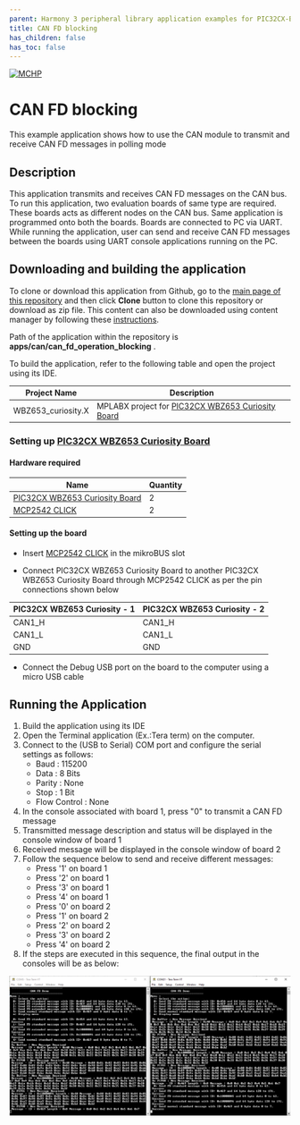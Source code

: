 ```yaml
---
parent: Harmony 3 peripheral library application examples for PIC32CX-BZ3 and WBZ653 familyy
title: CAN FD blocking
has_children: false
has_toc: false
---
```


[![MCHP](https://www.microchip.com/ResourcePackages/Microchip/assets/dist/images/logo.png)](https://www.microchip.com)

# CAN FD blocking

This example application shows how to use the CAN module to transmit and receive CAN FD messages in polling mode

## Description

This application transmits and receives CAN FD messages on the CAN bus. To run this application, two evaluation boards of same type are required. These boards acts as different nodes on the CAN bus. Same application is programmed onto both the boards. Boards are connected to PC via UART. While running the application, user can send and receive CAN FD messages between the boards using UART console applications running on the PC.

## Downloading and building the application

To clone or download this application from Github, go to the [main page of this repository](https://github.com/Microchip-MPLAB-Harmony/csp_apps_pic32cxbz6_wbz6) and then click **Clone** button to clone this repository or download as zip file.
This content can also be downloaded using content manager by following these [instructions](https://github.com/Microchip-MPLAB-Harmony/contentmanager/wiki).

Path of the application within the repository is **apps/can/can_fd_operation_blocking** .

To build the application, refer to the following table and open the project using its IDE.

| Project Name      | Description                                    |
| ----------------- | ---------------------------------------------- |
| WBZ653_curiosity.X | MPLABX project for [PIC32CX WBZ653 Curiosity Board](https://www.microchip.com/developmenttools/ProductDetails/) |


### Setting up [PIC32CX WBZ653 Curiosity Board](https://www.microchip.com/developmenttools/ProductDetails/)

#### Hardware required

| Name |Quantity |
| -------- | ------- |
| [PIC32CX WBZ653 Curiosity Board](https://www.microchip.com/developmenttools/ProductDetails/)| 2 |
| [MCP2542 CLICK](https://www.mikroe.com/mcp2542-click) | 2 |



#### Setting up the board

- Insert [MCP2542 CLICK](https://www.mikroe.com/mcp2542-click) in the mikroBUS slot

- Connect PIC32CX WBZ653 Curiosity Board to another PIC32CX WBZ653 Curiosity Board through MCP2542 CLICK as per the pin connections shown below

| PIC32CX WBZ653 Curiosity - 1    | PIC32CX WBZ653 Curiosity - 2    |
| ----------------- | ------------------ |
|     CAN1_H        |      CAN1_H        |
|     CAN1_L        |      CAN1_L        |
|     GND           |      GND           |


- Connect the Debug USB port on the board to the computer using a micro USB cable

## Running the Application

1. Build the application using its IDE
2. Open the Terminal application (Ex.:Tera term) on the computer.
3. Connect to the (USB to Serial) COM port and configure the serial settings as follows:
    - Baud : 115200
    - Data : 8 Bits
    - Parity : None
    - Stop : 1 Bit
    - Flow Control : None
4. In the console associated with board 1, press "0" to transmit a CAN FD message
5. Transmitted message description and status will be displayed in the console window of board 1
6. Received message will be displayed in the console window of board 2
7. Follow the sequence below to send and receive different messages:
    - Press '1' on board 1
    - Press '2' on board 1
    - Press '3' on board 1
    - Press '4' on board 1
    - Press '0' on board 2
    - Press '1' on board 2
    - Press '2' on board 2
    - Press '3' on board 2
    - Press '4' on board 2
8. If the steps are executed in this sequence, the final output in the consoles will be as below:

![output](images/output_can_fd_operation_blocking.png)
